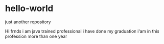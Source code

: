 # hello-world
just another repository

Hi frnds
i am java trained professional
i have done my graduation
i'am in this profession more than one year
